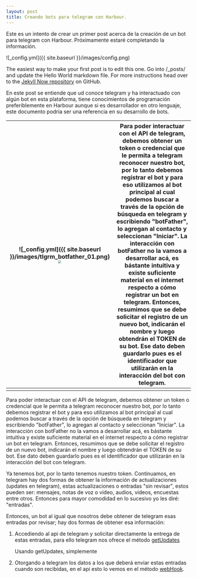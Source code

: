```yaml
---
layout: post
title: Creando bots para telegram con Harbour.
---
```


Este es un intento de crear un primer post acerca de la creación de un bot para telegram con Harbour. Próximamente estaré completando la información.

![_config.yml]({{ site.baseurl }}/images/config.png)

The easiest way to make your first post is to edit this one. Go into /_posts/ and update the Hello World markdown file. For more instructions head over to the [Jekyll Now repository](https://github.com/barryclark/jekyll-now) on GitHub.

En este post se entiende que ud conoce telegram y ha interactuado con algún bot en esta plataforma, tiene conocimientos de programación preferiblemente en Harbour aunque si es desarrollador en otro lenguaje, este documento podría ser una referencia en su desarrollo de bots.

| ![_config.yml]({{ site.baseurl }}/images/tlgrm_botfather_01.png) <img src="/home/riztan/tmp/tgm_photo_2020-09-28_12-56-30.jpg" style="zoom: 50%;" /> | Para poder interactuar con el API de telegram, debemos obtener un token o credencial que le permita a telegram reconocer nuestro bot, por lo tanto debemos registrar el bot y para eso utilizamos al bot principal al cual podemos buscar a través de la opción de búsqueda en telegram y escribiendo "botFather", lo agregan al contacto y seleccionan "Iniciar". La interacción con botFather no la vamos a desarrollar acá, es bástante intuitiva y existe suficiente material en el internet respecto a cómo registrar un bot en telegram. Entonces, resumimos que se debe solicitar el registro de un nuevo bot, indicarán el nombre y luego obtendrán el TOKEN de su bot. Ese dato deben guardarlo pues es el identificador que utilizarán en la interacción del bot con telegram. |
| ------------------------------------------------------------ | ------------------------------------------------------------ |
|                                                              |                                                              |

Para poder interactuar con el API de telegram, debemos obtener un token o credencial que le permita a telegram reconocer nuestro bot, por lo tanto debemos registrar el bot y para eso utilizamos al bot principal al cual podemos buscar a través de la opción de búsqueda en telegram y escribiendo "botFather", lo agregan al contacto y seleccionan "Iniciar". La interacción con botFather no la vamos a desarrollar acá, es bástante intuitiva y existe suficiente material en el internet respecto a cómo registrar un bot en telegram. Entonces, resumimos que se debe solicitar el registro de un nuevo bot, indicarán el nombre y luego obtendrán el TOKEN de su bot. Ese dato deben guardarlo pues es el identificador que utilizarán en la interacción del bot con telegram.

Ya tenemos bot, por lo tanto tenemos nuestro token. Continuamos, en telegram hay dos formas de obtener la información de actualizaciones (updates en telegram), estas actualizaciones o entradas "sin revisar", estos pueden ser: mensajes, notas de voz o video, audios, videos, encuestas entre otros. Entonces para mayor comodidad en lo sucesivo yo les diré: "entradas".

Entonces, un bot al igual que nosotros debe obtener de telegram esas entradas por revisar; hay dos formas de obtener esa información:

1. Accediendo al api de telegram y solicitar directamente la entrega de estas entradas, para ello telegram nos ofrece el método [getUpdates](https://core.telegram.org/bots/api#getupdates) 

   Usando getUpdates, simplemente 

2. Otorgando a telegram los datos a los que deberá enviar estas entradas cuando son recibidas, en el api esto lo vemos en el método [webHook](https://core.telegram.org/bots/api#setwebhook).



